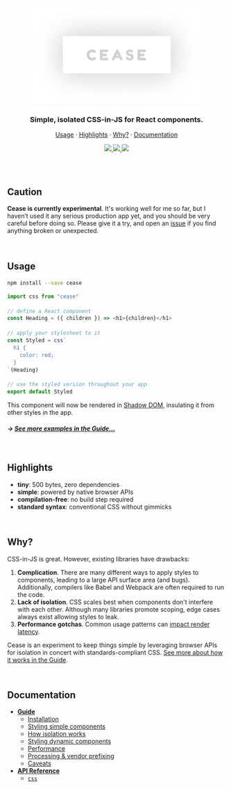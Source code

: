 <p align="center">
  <a href="#"><img width="389" alt="Cease" src="./docs/logo.png"></a>
</p>

<h3 align="center">
  Simple, isolated CSS-in-JS for React components.
</h3>

<p align="center">
  <a href="#usage">Usage</a> ·
  <a href="#highlights">Highlights</a> ·
  <a href="#why">Why?</a> ·
  <a href="#documentation">Documentation</a>
</p>

<p align="center">
  <a href="https://bundlephobia.com/result?p=cease">
    <img src="https://img.shields.io/bundlephobia/minzip/cease@latest?maxAge=300&label=size" />
  </a>
  <a href="./package.json">
    <img src="https://img.shields.io/npm/v/cease?maxAge=300&label=version">
  </a>
  <a href="./LICENSE.md">
    <img src="https://img.shields.io/npm/l/cease?maxAge=300">
  </a>
</p>

<br>
<br>

## Caution

**Cease is currently experimental**. It's working well for me so far, but I haven’t used it any serious production app yet, and you should be very careful before doing so. Please give it a try, and open an [issue](https://github.com/steobrien/cease/issues) if you find anything broken or unexpected.

<br>

## Usage

```bash
npm install --save cease
```

```js
import css from "cease"

// define a React component
const Heading = ({ children }) => <h1>{children}</h1>

// apply your stylesheet to it
const Styled = css`
  h1 {
    color: red;
  }
`(Heading)

// use the styled version throughout your app
export default Styled
```

This component will now be rendered in [Shadow DOM](https://developer.mozilla.org/en-US/docs/Web/Web_Components/Using_shadow_DOM), insulating it from other styles in the app.

##### → [See more examples in the Guide…](./docs/guide.md#styling-simple-components)

<br>

## Highlights

- **tiny**: 500 bytes, zero dependencies
- **simple**: powered by native browser APIs
- **compilation-free**: no build step required
- **standard syntax**: conventional CSS without gimmicks

<br>

## Why?

CSS-in-JS is great. However, existing libraries have drawbacks:

1. **Complication**. There are many different ways to apply styles to components, leading to a large API surface area (and bugs). Additionally, compilers like Babel and Webpack are often required to run the code.
2. **Lack of isolation**. CSS scales best when components don't interfere with each other. Although many libraries promote scoping, edge cases always exist allowing styles to leak.
3. **Performance gotchas**. Common usage patterns can [impact render latency](https://calendar.perfplanet.com/2019/the-unseen-performance-costs-of-css-in-js-in-react-apps/).

Cease is an experiment to keep things simple by leveraging browser APIs for isolation in concert with standards-compliant CSS. [See more about how it works in the Guide](./docs/guide.md#how-isolation-works).

<br>

## Documentation

- **[Guide](./docs/guide.md)**
  - [Installation](./docs/guide.md#installation)
  - [Styling simple components](./docs/guide.md#styling-simple-components)
  - [How isolation works](./docs/guide.md#how-isolation-works)
  - [Styling dynamic components](./docs/guide.md#styling-dynamic-components)
  - [Performance](./docs/guide.md#performance)
  - [Processing & vendor prefixing](./docs/guide.md#processing--vendor-prefixing)
  - [Caveats](./docs/guide.md#Caveats)
- **[API Reference](./docs/api-reference.md)**
  - [`css`](./docs/api-reference.md#css)
